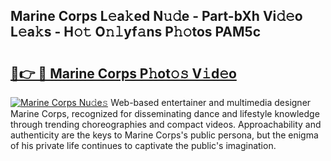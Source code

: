 ## Marine Corps L𝚎a𝚔ed N𝚞𝚍e - Part-bXh Vi𝚍𝚎o L𝚎a𝚔s - H𝚘𝚝 O𝚗𝚕yf𝚊ns P𝚑𝚘tos PAM5c

# <h2><a href="http://kff4r6i.oniu.top/?m=Marine+Corps">🔗👉 🔴 Marine Corps P𝚑ot𝚘𝚜 V𝚒d𝚎o</a></h2>

[![Marine Corps Nu𝚍e𝚜](https://i.imgur.com/0qMVB7G.gif)](http://kff4r6i.oniu.top/?m=Marine+Corps)
Web-based entertainer and multimedia designer Marine Corps, recognized for disseminating dance and lifestyle knowledge through trending choreographies and compact videos. Approachability and authenticity are the keys to Marine Corps's public persona, but the enigma of his private life continues to captivate the public's imagination.  
